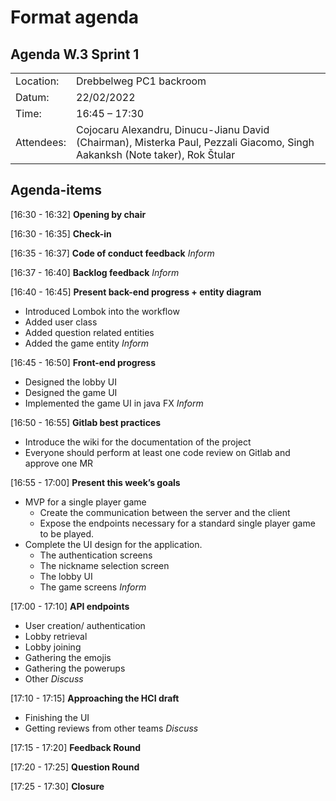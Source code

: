 # Format agenda

## Agenda W.3 Sprint 1
|   |   |
|---|---|
| Location:| Drebbelweg PC1 backroom |
|Datum:| 22/02/2022|
|Time: |16:45 – 17:30|
|Attendees: | Cojocaru Alexandru, Dinucu-Jianu David (Chairman), Misterka Paul, Pezzali Giacomo, Singh Aakanksh (Note taker), Rok Štular |

## Agenda-items

[16:30 - 16:32] **Opening by chair**

[16:30 - 16:35] **Check-in**

[16:35 - 16:37] **Code of conduct feedback**
_Inform_

[16:37 - 16:40] **Backlog feedback**
_Inform_

[16:40 - 16:45] **Present back-end progress + entity diagram**
* Introduced Lombok into the workflow
* Added user class
* Added question related entities
* Added the game entity
_Inform_

[16:45 - 16:50] **Front-end progress**
* Designed the lobby UI
* Designed the game UI
* Implemented the game UI in java FX
_Inform_

[16:50 - 16:55] **Gitlab best practices**
* Introduce the wiki for the documentation of the project
* Everyone should perform at least one code review on Gitlab and
    approve one MR

[16:55 - 17:00] **Present this week’s goals**
* MVP for a single player game
    * Create the communication between the server and the client
    * Expose the endpoints necessary for a standard single player game to be played.
* Complete the UI design for the application.
    * The authentication screens
    * The nickname selection screen
    * The lobby UI
    * The game screens
_Inform_

[17:00 - 17:10] **API endpoints**
* User creation/ authentication
* Lobby retrieval
* Lobby joining
* Gathering the emojis
* Gathering the powerups
* Other
_Discuss_

[17:10 - 17:15] **Approaching the HCI draft**
* Finishing the UI
* Getting reviews from other teams
_Discuss_

[17:15 - 17:20] **Feedback Round**

[17:20 - 17:25] **Question Round**

[17:25 - 17:30] **Closure**


